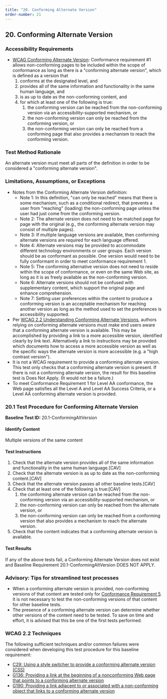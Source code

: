 ```yaml
---
title: "20. Conforming Alternate Version"
order-number: 21
---
```

## 20. Conforming Alternate Version

### Accessibility Requirements

-   [WCAG Conforming Alternate Version](https://www.w3.org/WAI/WCAG22/Understanding/conformance#conforming-alt-versions): Conformance requirement \#1 allows non-conforming pages to be included within the scope of conformance as long as there is a "conforming alternate version", which is defined as a version that
    1.  conforms at the designated level, and
    2.  provides all of the same information and functionality in the same human language, and
    3.  is as up to date as the non-conforming content, and
    4.  for which at least one of the following is true:
        1.  the conforming version can be reached from the non-conforming version via an accessibility-supported mechanism, or
        2.  the non-conforming version can only be reached from the conforming version, or
        3.  the non-conforming version can only be reached from a conforming page that also provides a mechanism to reach the conforming version.

### Test Method Rationale

An alternate version must meet all parts of the definition in order to be considered a "conforming alternate version".

### Limitations, Assumptions, or Exceptions

-   Notes from the Conforming Alternate Version definition:
    -   Note 1: In this definition, "can only be reached" means that there is some mechanism, such as a conditional redirect, that prevents a user from "reaching" (loading) the non-conforming page unless the user had just come from the conforming version.
    -   Note 2: The alternate version does not need to be matched page for page with the original (e.g., the conforming alternate version may consist of multiple pages).
    -   Note 3: If multiple language versions are available, then conforming alternate versions are required for each language offered.
    -   Note 4: Alternate versions may be provided to accommodate different technology environments or user groups. Each version should be as conformant as possible. One version would need to be fully conformant in order to meet conformance requirement 1.
    -   Note 5: The conforming alternative version does not need to reside within the scope of conformance, or even on the same Web site, as long as it is as freely available as the non-conforming version.
    -   Note 6: Alternate versions should not be confused with supplementary content, which support the original page and enhance comprehension.
    -   Note 7: Setting user preferences within the content to produce a conforming version is an acceptable mechanism for reaching another version as long as the method used to set the preferences is accessibility supported.
-   Per [WCAG 2.2 Understanding Conforming Alternate Versions](https://www.w3.org/WAI/WCAG22/Understanding/conformance#conforming-alt-versions), authors relying on conforming alternate versions must make end users aware that a conforming alternate version is available. This may be accomplished by providing a link to a more accessible version, identified clearly by link text. Alternatively a link to instructions may be provided which documents how to access a more accessible version as well as the specific ways the alternate version is more accessible (e.g. a "high contrast version").
-   It is not a WCAG requirement to provide a conforming alternate version. This test only checks that a conforming alternate version is present. If there is not a conforming alternate version, the result for this baseline test is Does Not Apply. (It would not be a failure.)
-   To meet Conformance Requirement 1 for Level AA conformance, the Web page satisfies all the Level A and Level AA Success Criteria, or a Level AA conforming alternate version is provided.

### 20.1 Test Procedure for Conforming Alternate Version

**Baseline Test ID:** 20.1-ConformingAltVersion
#### Identify Content
<p id="AIC">Multiple versions of the same content</p>

#### Test Instructions
<ol id="ATI">
    <li id="ATI-1">Check that the alternate version provides all of the same information and functionality in the same human language.[CAV]</li>
    <li id="ATI-2">Check that the alternate version is as up to date as the non-conforming content.[CAV]</li>
    <li id="ATI-3">Check that the alternate version passes all other baseline tests.[CAV]</li>
    <li id="ATI-4">Check that at least one of the following is true:[CAV]
        <ol>
        <li id="ATI-4i">the conforming alternate version can be reached from the non-conforming version via an accessibility-supported mechanism, or</li>
        <li id="ATI-4ii">the non-conforming version can only be reached from the alternate version, or</li>
        <li id="ATI-4iii">the non-conforming version can only be reached from a conforming version that also provides a mechanism to reach the alternate version.</li>
        </ol>
    </li>
    <li id="ATI-5">Check that the content indicates that a conforming alternate version is available.</li>
</ol>

#### Test Results
<p id="ATR">If any of the above tests fail, a Conforming Alternate Version does not exist and Baseline Requirement 20.1-ConformingAltVersion DOES NOT APPLY.</p>

### Advisory: Tips for streamlined test processes

-   When a conforming alternate version is provided, non-conforming versions of that content are tested only for [Conformance Requirement 5](25Noninterference.html). It is not necessary to test the non-conforming versions of that content for other baseline tests.
-   The presence of a conforming alternate version can determine whether other versions of the content need to be tested. To save on time and effort, it is advised that this be one of the first tests performed.

### WCAG 2.2 Techniques

The following sufficient techniques and/or common failures were considered when developing this test procedure for this baseline requirement:

-   [C29: Using a style switcher to provide a conforming alternate version (CSS)](https://www.w3.org/WAI/WCAG22/Techniques/css/C29)
-   [G136: Providing a link at the beginning of a nonconforming Web page that points to a conforming alternate version](https://www.w3.org/WAI/WCAG22/Techniques/general/G136)
-   [G190: Providing a link adjacent to or associated with a non-conforming object that links to a conforming alternate version](https://www.w3.org/WAI/WCAG22/Techniques/general/G190)

